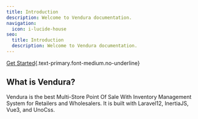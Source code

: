 ```yaml
---
title: Introduction
description: Welcome to Vendura documentation.
navigation:
  icon: i-lucide-house
seo:
  title: Introduction
  description: Welcome to Vendura documentation.
---
```


[Get Started](/en/getting-started){.text-primary.font-medium.no-underline}

## What is Vendura?

Vendura is the best Multi-Store Point Of Sale With Inventory Management System for Retailers and Wholesalers. It is built with Laravel12, InertiaJS, Vue3, and UnoCss.
